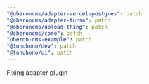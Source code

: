```yaml
---
"@oberoncms/adapter-vercel-postgres": patch
"@oberoncms/adapter-turso": patch
"@oberoncms/upload-thing": patch
"@oberoncms/core": patch
"oberon-cms-example": patch
"@tohuhono/dev": patch
"@tohuhono/ui": patch
---
```


Fixing adapter plugin
